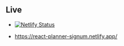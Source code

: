 ## Live
- [![Netlify Status](https://api.netlify.com/api/v1/badges/bfcd5235-4074-4106-a245-d3d91b1c31d0/deploy-status)](https://app.netlify.com/sites/react-planner-signum/deploys)

- https://react-planner-signum.netlify.app/
